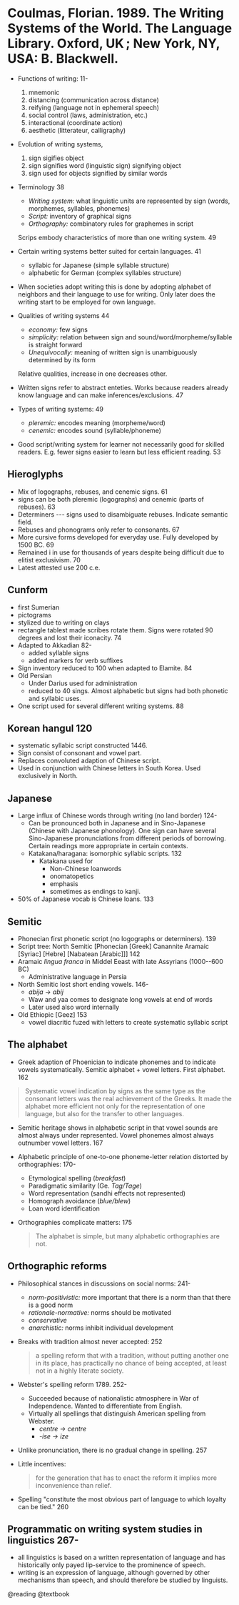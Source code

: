 # Coulmas, Florian. 1989. The Writing Systems of the World. The Language Library. Oxford, UK ; New York, NY, USA: B. Blackwell.

- Functions of writing: 11-
  1. mnemonic
  2. distancing (communication across distance)
  3. reifying (language not in ephemeral speech)
  4. social control (laws, administration, etc.)
  5. interactional (coordinate action)
  6. aesthetic (litterateur, calligraphy)

 - Evolution of writing systems,
   1. sign sigifies object
   2. sign signifies word (linguistic sign) signifying object
   3. sign used for objects signified by similar words

- Terminology 38
  - *Writing system:* what linguistic units are represented by sign (words, morphemes, syllables, phonemes)
  - *Script:* inventory of graphical signs 
  - *Orthography:* combinatory rules for graphemes in script

  Scrips embody characteristics of more than one writing system. 49 

- Certain writing systems better suited for certain languages. 41
  - syllabic for Japanese (simple syllable structure) 
  - alphabetic for German (complex syllables structure)

- When societies adopt writing this is done by adopting alphabet of neighbors and their language to use for writing. Only later does the writing start to be employed for own language.

- Qualities of writing systems 44
  - *economy:* few signs
  - *simplicity:* relation between sign and sound/word/morpheme/syllable is straight forward
  - *Unequivocally:* meaning of written sign is unambiguously determined by its form

  Relative qualities, increase in one decreases other.

- Written signs refer to abstract enteties. Works because readers already know language and can make inferences/exclusions. 47

- Types of writing systems: 49
  - *pleremic:* encodes meaning (morpheme/word)
  - *cenemic:* encodes sound (syllable/phoneme)

- Good script/writing system for learner not necessarily good for skilled readers. E.g. fewer signs easier to learn but less efficient reading. 53

## Hieroglyphs

- Mix of logographs, rebuses, and cenemic signs. 61
- signs can be both pleremic (logographs) and cenemic (parts of rebuses). 63
- Determiners --- signs used to disambiguate rebuses. Indicate semantic field.
- Rebuses and phonograms only refer to consonants. 67
- More cursive forms developed for everyday use. Fully developed by 1500 BC. 69
- Remained i in use for thousands of years despite being difficult due to elitist exclusivism. 70
- Latest attested use 200 c.e.

## Cunform
- first Sumerian 
- pictograms
- stylized due to writing on clays
- rectangle tablest made scribes rotate them. Signs were rotated 90 degrees and lost their iconacity. 74
- Adapted to Akkadian 82-
  - added syllable signs
  - added markers for verb suffixes
- Sign inventory reduced to 100 when adapted to Elamite. 84
- Old Persian
  - Under Darius used for administration
  - reduced to 40 sings. Almost alphabetic but signs had both phonetic and syllabic uses.
- One script used for several different writing systems. 88


## Korean hangul 120
- systematic syllabic script constructed 1446.
- Sign consist of consonant and vowel part.
- Replaces convoluted adaption of Chinese script.
- Used in conjunction with Chinese letters in South Korea. Used exclusively in North.

## Japanese
- Large influx of Chinese words through writing (no land border) 124-
  - Can be pronounced both in Japanese and in Sino-Japanese (Chinese with Japanese phonology). One sign can have several Sino-Japanese pronunciations from different periods of borrowing. Certain readings more appropriate in certain contexts.
  - Katakana/haragana: isomorphic syllabic scripts. 132
    - Katakana used for
      - Non-Chinese loanwords
      - onomatopetics
      - emphasis
      - sometimes as endings to kanji.
- 50% of Japanese vocab is Chinese loans. 133

## Semitic
- Phonecian first phonetic script (no logographs or determiners). 139
- Script tree: North Semitic [Phonecian [Greek] Canannite Aramaic [Syriac] [Hebre] [Nabatean [Arabic]]] 142
- Aramaic *lingua franca* in Middel Eeast with late Assyrians (1000--600 BC)
  - Administrative language in Persia
- North Semitic lost short ending vowels. 146-
  - *abija* -> *abij*
  - Waw and yaa comes to designate long vowels at end of words
  - Later used also word internally
- Old Ethiopic [Geez] 153
  - vowel diacritic fuzed with letters to create systematic syllabic script

## The alphabet
- Greek adaption of Phoenician to indicate phonemes and to indicate vowels systematically. Semitic alphabet + vowel letters. First alphabet. 162

 > Systematic vowel indication by signs as the same type as the consonant letters was the real achievement of the Greeks. It made the alphabet more efficient not only for the representation of one language, but also for the transfer to other languages. 

- Semitic heritage shows in alphabetic script in that vowel sounds are almost always under represented. Vowel phonemes almost always outnumber vowel letters. 167
- Alphabetic principle of one-to-one phoneme-letter relation distorted by orthographies: 170-
  - Etymological spelling (*breakfast*)
  - Paradigmatic similarity (Ge. *Tag/Tage*)
  - Word representation (sandhi effects not represented)
  - Homograph avoidance (*blue/blew*)
  - Loan word identification
- Orthographies complicate matters: 175

  > The alphabet is simple, but many alphabetic orthographies are not.

## Orthographic reforms
- Philosophical stances in discussions on social norms: 241-
  - *norm-positivistic:* more important that there is a norm than that there is a good norm
  - *rationale-normative:* norms should be  motivated
  - *conservative*
  - *anarchistic:* norms inhibit individual development
- Breaks with tradition almost never accepted: 252

  > a spelling reform that with a tradition, without putting another one in its place, has practically no chance of being accepted, at least not in a highly literate society.

- Webster's spelling reform 1789. 252-
  - Succeeded because of nationalistic atmosphere in War of Independence. Wanted to differentiate from English.
  - Virtually all spellings that distinguish American spelling from Webster.
    - *centre -> centre*
    - *-ise -> ize*
- Unlike pronunciation, there is no gradual change in spelling. 257
- Little incentives:

  > for the generation that has to enact the reform it implies more inconvenience than relief.

- Spelling "constitute the most obvious part of language to which loyalty can be tied." 260

## Programmatic on writing system studies in linguistics 267-
- all linguistics is based on a written representation of language and has historically only payed lip-service to the prominence of speech.
- writing is an expression of language, although governed by other mechanisms than speech, and should therefore be studied by linguists.

@reading
@textbook
